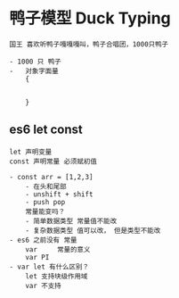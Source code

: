 # 鸭子模型 Duck Typing

    国王 喜欢听鸭子嘎嘎嘎叫，鸭子合唱团，1000只鸭子

    - 1000 只 鸭子 
    -   对象字面量
        {


        }

## es6 let const
    let 声明变量
    const 声明常量 必须赋初值

    - const arr = [1,2,3]
        - 在头和尾部 
        - unshift + shift
        - push pop
        常量能变吗？
        - 简单数据类型 常量值不能改
        - 复杂数据类型 值可以改， 但是类型不能改
    - es6 之前没有 常量 
        var     常量的意义
        var PI 
    - var let 有什么区别？
        let 支持块级作用域
        var 不支持

